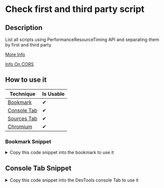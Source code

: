 # Check first and third party script

## Description

List all scripts using PerformanceResourceTiming API and separating them by first and third party

[More Info](https://developer.mozilla.org/en-US/docs/Web/API/PerformanceResourceTiming)

[Info On CORS](https://developer.mozilla.org/en-US/docs/Web/API/Resource_Timing_API/Using_the_Resource_Timing_API#coping_with_cors)

## How to use it

<!-- START-HOW_TO[bookmark,console-tab,sources-tab,chromium] -->


| Technique   | Is Usable  |
| ----------- | ---------- |
| [Bookmark](https://github.com/push-based/web-performance-tools/blob/main/docs/how-to-use-it-with-bookmarks) |      ✔    | 
| [Console Tab](https://github.com/push-based/web-performance-tools/blob/main/docs/how-to-use-it-with-console-tab.md) |      ✔    | 
| [Sources Tab](https://github.com/push-based/web-performance-tools/blob/main/docs/how-to-use-it-with-sources-tab.md) |      ✔    | 
| [Chromium](https://github.com/push-based/web-performance-tools/blob/main/docs/how-to-use-it-with-chromium.md)       |      ✔    |
    


### Bookmark Snippet



<details>

<summary>Copy this code snippet into the bookmark to use it</summary>


```javascript

javascript:(() => {// ex: katespade.com - list firsty party subdomains in HOSTS array
const HOSTS = ["assets.katespade.com"];
function getScriptInfo() {
    const resourceListEntries = performance.getEntriesByType("resource");
    // set for first party scripts
    const first = [];
    // set for third party scripts
    const third = [];
    resourceListEntries.forEach((resource) => {
        // check for initiator type
        const value = "initiatorType" in resource;
        if (value) {
            if (resource.initiatorType === "script") {
                const { host } = new URL(resource.name);
                // check if resource url host matches location.host = first party script
                if (host === location.host || HOSTS.includes(host)) {
                    first.push({ ...resource.toJSON(), type: "First Party" });
                }
                else {
                    // add to third party script
                    third.push({ ...resource.toJSON(), type: "Third Party" });
                }
            }
        }
    });
    const scripts = {
        firstParty: [{ name: "no data" }],
        thirdParty: [{ name: "no data" }],
    };
    if (first.length) {
        scripts.firstParty = first;
    }
    if (third.length) {
        scripts.thirdParty = third;
    }
    return scripts;
}
const { firstParty, thirdParty } = getScriptInfo();
console.groupCollapsed("FIRST PARTY SCRIPTS");
console.table(firstParty);
console.groupEnd();
console.groupCollapsed("THIRD PARTY SCRIPTS");
console.table(thirdParty);
console.groupEnd();
export {};
/*
Choose which properties to display
https://developer.mozilla.org/en-US/docs/Web/API/console/table

console.groupCollapsed("FIRST PARTY SCRIPTS");
console.table(firstParty, ["name", "nextHopProtocol"]);
console.groupEnd();
console.groupCollapsed("THIRD PARTY SCRIPTS", ["name", "nextHopProtocol"]);
console.table(thirdParty);
console.groupEnd();
*/
})()
``` 




</details>



## Console Tab Snippet

<details>

<summary>Copy this code snippet into the DevTools console Tab to use it</summary>


```javascript

// ex: katespade.com - list firsty party subdomains in HOSTS array
const HOSTS = ["assets.katespade.com"];
function getScriptInfo() {
    const resourceListEntries = performance.getEntriesByType("resource");
    // set for first party scripts
    const first = [];
    // set for third party scripts
    const third = [];
    resourceListEntries.forEach((resource) => {
        // check for initiator type
        const value = "initiatorType" in resource;
        if (value) {
            if (resource.initiatorType === "script") {
                const { host } = new URL(resource.name);
                // check if resource url host matches location.host = first party script
                if (host === location.host || HOSTS.includes(host)) {
                    first.push({ ...resource.toJSON(), type: "First Party" });
                }
                else {
                    // add to third party script
                    third.push({ ...resource.toJSON(), type: "Third Party" });
                }
            }
        }
    });
    const scripts = {
        firstParty: [{ name: "no data" }],
        thirdParty: [{ name: "no data" }],
    };
    if (first.length) {
        scripts.firstParty = first;
    }
    if (third.length) {
        scripts.thirdParty = third;
    }
    return scripts;
}
const { firstParty, thirdParty } = getScriptInfo();
console.groupCollapsed("FIRST PARTY SCRIPTS");
console.table(firstParty);
console.groupEnd();
console.groupCollapsed("THIRD PARTY SCRIPTS");
console.table(thirdParty);
console.groupEnd();

/*
Choose which properties to display
https://developer.mozilla.org/en-US/docs/Web/API/console/table

console.groupCollapsed("FIRST PARTY SCRIPTS");
console.table(firstParty, ["name", "nextHopProtocol"]);
console.groupEnd();
console.groupCollapsed("THIRD PARTY SCRIPTS", ["name", "nextHopProtocol"]);
console.table(thirdParty);
console.groupEnd();
*/

``` 




</details>




<!-- END-HOW_TO -->






































































































